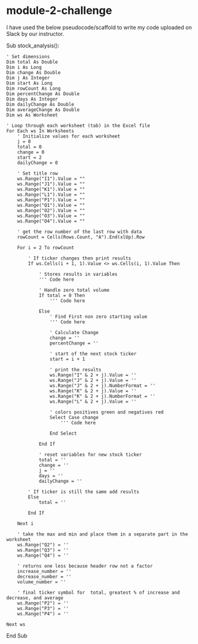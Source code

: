 # module-2-challenge

I have used the below pseudocode/scaffold to write my code uploaded on Slack by our instructor.

Sub stock_analysis():

    ' Set dimensions
    Dim total As Double
    Dim i As Long
    Dim change As Double
    Dim j As Integer
    Dim start As Long
    Dim rowCount As Long
    Dim percentChange As Double
    Dim days As Integer
    Dim dailyChange As Double
    Dim averageChange As Double
    Dim ws As Worksheet

    ' Loop through each worksheet (tab) in the Excel file 
    For Each ws In Worksheets
        ' Initialize values for each worksheet
        j = 0
        total = 0
        change = 0
        start = 2
        dailyChange = 0

        ' Set title row
        ws.Range("I1").Value = ""
        ws.Range("J1").Value = ""
        ws.Range("K1").Value = ""
        ws.Range("L1").Value = ""
        ws.Range("P1").Value = ""
        ws.Range("Q1").Value = ""
        ws.Range("O2").Value = ""
        ws.Range("O3").Value = ""
        ws.Range("O4").Value = ""

        ' get the row number of the last row with data
        rowCount = Cells(Rows.Count, "A").End(xlUp).Row

        For i = 2 To rowCount

            ' If ticker changes then print results
            If ws.Cells(i + 1, 1).Value <> ws.Cells(i, 1).Value Then

                ' Stores results in variables
                ''' Code here 

                ' Handle zero total volume
                If total = 0 Then
                    ''' Code here 

                Else
                    ' Find First non zero starting value
                    ''' Code here 

                    ' Calculate Change
                    change = ''
                    percentChange = ''

                    ' start of the next stock ticker
                    start = i + 1

                    ' print the results
                    ws.Range("I" & 2 + j).Value = ''
                    ws.Range("J" & 2 + j).Value = ''
                    ws.Range("J" & 2 + j).NumberFormat = ''
                    ws.Range("K" & 2 + j).Value = ''
                    ws.Range("K" & 2 + j).NumberFormat = ''
                    ws.Range("L" & 2 + j).Value = ''

                    ' colors positives green and negatives red
                    Select Case change
                        ''' Code here

                    End Select

                End If

                ' reset variables for new stock ticker
                total = ''
                change = ''
                j = ''
                days = ''
                dailyChange = ''

            ' If ticker is still the same add results
            Else
                total = ''

            End If

        Next i

        ' take the max and min and place them in a separate part in the worksheet
        ws.Range("Q2") = ''
        ws.Range("Q3") = ''
        ws.Range("Q4") = ''

        ' returns one less because header row not a factor
        increase_number = ''
        decrease_number = ''
        volume_number = ''

        ' final ticker symbol for  total, greatest % of increase and decrease, and average
        ws.Range("P2") = ''
        ws.Range("P3") = ''
        ws.Range("P4") = ''

    Next ws

End Sub
